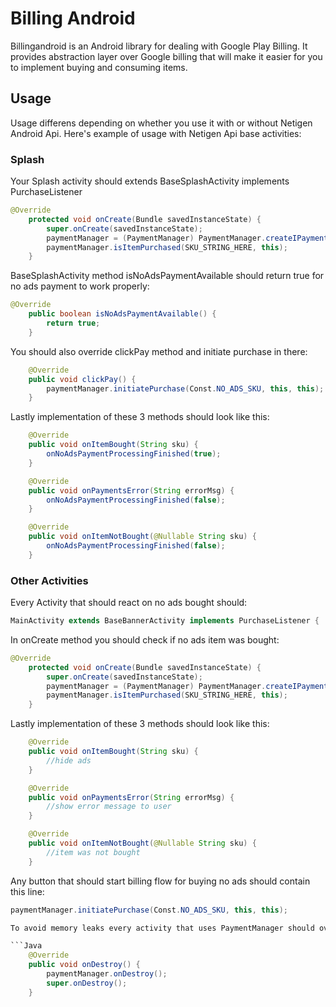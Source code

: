 # Billing Android
Billingandroid is an Android library for dealing with Google Play Billing. It provides abstraction layer over Google billing that will make it easier for you to implement buying and consuming items. 

## Usage

Usage differens depending on whether you use it with or without Netigen Android Api. Here's example of usage with Netigen Api base activities:

### Splash 

Your Splash activity should extends BaseSplashActivity implements PurchaseListener

```Java
@Override
    protected void onCreate(Bundle savedInstanceState) {
        super.onCreate(savedInstanceState);
        paymentManager = (PaymentManager) PaymentManager.createIPaymentManager(this);
        paymentManager.isItemPurchased(SKU_STRING_HERE, this);
    }
```

BaseSplashActivity method isNoAdsPaymentAvailable should return true for no ads payment to work properly:

```Java
@Override
    public boolean isNoAdsPaymentAvailable() {
        return true;
    }
```
You should also override clickPay method and initiate purchase in there:

```Java
    @Override
    public void clickPay() {
        paymentManager.initiatePurchase(Const.NO_ADS_SKU, this, this);
    }
```

Lastly implementation of these 3 methods should look like this:

```Java
    @Override
    public void onItemBought(String sku) {
        onNoAdsPaymentProcessingFinished(true);
    }

    @Override
    public void onPaymentsError(String errorMsg) {
        onNoAdsPaymentProcessingFinished(false);
    }

    @Override
    public void onItemNotBought(@Nullable String sku) {
        onNoAdsPaymentProcessingFinished(false);
    }
```

### Other Activities

Every Activity that should react on no ads bought should:

```Java
MainActivity extends BaseBannerActivity implements PurchaseListener {
```
In onCreate method you should check if no ads item was bought:

```Java
@Override
    protected void onCreate(Bundle savedInstanceState) {
        super.onCreate(savedInstanceState);
        paymentManager = (PaymentManager) PaymentManager.createIPaymentManager(this);
        paymentManager.isItemPurchased(SKU_STRING_HERE, this);
    }
```

Lastly implementation of these 3 methods should look like this:

```Java
    @Override
    public void onItemBought(String sku) {
        //hide ads
    }

    @Override
    public void onPaymentsError(String errorMsg) {
        //show error message to user
    }

    @Override
    public void onItemNotBought(@Nullable String sku) {
        //item was not bought
    }
```

Any button that should start billing flow for buying no ads should contain this line:

```Java
paymentManager.initiatePurchase(Const.NO_ADS_SKU, this, this);

To avoid memory leaks every activity that uses PaymentManager should override its onDestroy method:

```Java
    @Override
    public void onDestroy() {
        paymentManager.onDestroy();
        super.onDestroy();
    }
```

